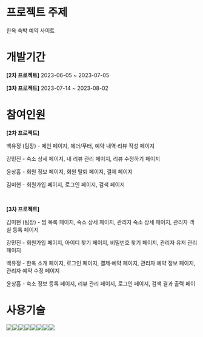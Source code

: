 # 프로젝트 주제
<p>한옥 숙박 예약 사이트</p>

# 개발기간
<div>
  <p><strong>[2차 프로젝트]</strong> 2023-06-05 ~ 2023-07-05</p>
  <p><strong>[3차 프로젝트]</strong> 2023-07-14 ~ 2023-08-02</p>
</div>

# 참여인원
<div>
  <p><strong>[2차 프로젝트]</strong></p>
  <p>백유정 (팀장) - 메인 페이지, 헤더/푸터, 예약 내역·리뷰 작성 페이지</p>
  <p>강민진 - 숙소 상세 페이지, 내 리뷰 관리 페이지, 리뷰 수정하기 페이지</p>
  <p>윤상흠 - 회원 정보 페이지, 회원 탈퇴 페이지, 결제 페이지</p>
  <p>김미현 - 회원가입 페이지, 로그인 페이지, 검색 페이지</p>
</div>
<br>
<div>
  <p><strong>[3차 프로젝트]</strong></p>
  <p>김미현 (팀장) - 찜 목록 페이지, 숙소 상세 페이지, 관리자 숙소 상세 페이지, 관리자 객실 등록 페이지 </p>
  <p>강민진 - 회원가입 페이지, 아이디 찾기 페이지, 비밀번호 찾기 페이지, 관리자 유저 관리 페이지</p>
  <p>백유정 - 한옥 소개 페이지, 로그인 페이지, 결제·예약 페이지, 관리자 예약 정보 페이지, 관리자 예약 수정 페이지</p>
  <p>윤상흠 - 숙소 정보 등록 페이지, 리뷰 관리 페이지, 로그인 페이지, 검색 결과 출력 페이</p>
</div>

# 사용기술
<img src="https://img.shields.io/badge/Visual Studio Code-007ACC?style=flat-square&logo=Visual Studio Code&logoColor=white"/><img src="https://img.shields.io/badge/HTML5-E34F26?style=flat&logo=HTML5&logoColor=white" /><img src="https://img.shields.io/badge/CSS3-1572B6?style=flat&logo=CSS3&logoColor=white" /><img src="https://img.shields.io/badge/JavaScript-F7DF1E?style=flat&logo=JavaScript&logoColor=white" /><img src="https://img.shields.io/badge/Bootstrap-7952B3?style=flat&logo=Bootstrap&logoColor=white" /><img src="https://img.shields.io/badge/PHP-777BB4?style=flat-square&logo=php&logoColor=white"/><img src="https://img.shields.io/badge/Laravel-FF2D20?style=flat-square&logo=Laravel&logoColor=white"><img src="https://img.shields.io/badge/MariaDB-003545?style=flat&logo=MariaDB&logoColor=white" />
